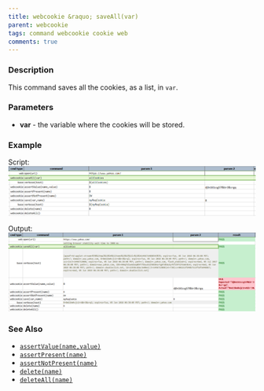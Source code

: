 ```yaml
---
title: webcookie &raquo; saveAll(var)
parent: webcookie
tags: command webcookie cookie web
comments: true
---
```



### Description
This command saves all the cookies, as a list, in `var`.


### Parameters
- **var** - the variable where the cookies will be stored.


### Example
Script:<br/>
![](image/saveAll_01.png)

Output:<br/>
![](image/saveAll_02.png)


### See Also
- [`assertValue(name,value)`](assertValue(name,value))
- [`assertPresent(name)`](assertPresent(name))
- [`assertNotPresent(name)`](assertNotPresent(name))
- [`delete(name)`](delete(name))
- [`deleteAll(name)`](deleteAll(name))
